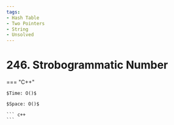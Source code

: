 ```yaml
---
tags:
- Hash Table
- Two Pointers
- String
- Unsolved
---
```



# 246. Strobogrammatic Number

=== "C++"

    $Time: O()$

    $Space: O()$

    ``` c++
    ```